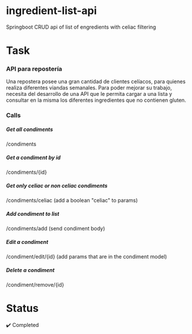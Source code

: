 # ingredient-list-api
Springboot CRUD api of list of engredients with celiac filtering

# Task

### API para repostería

Una repostera posee una gran cantidad de clientes celíacos, para quienes realiza diferentes viandas semanales. Para poder mejorar su trabajo, necesita del desarrollo de una API que le permita cargar a una lista y consultar en la misma los diferentes ingredientes que no contienen gluten.

### Calls

##### Get all condiments

/condiments

##### Get a condiment by id

/condiments/{id}

##### Get only celiac or non celiac condiments

/condiments/celiac (add a boolean "celiac" to params)

##### Add condiment to list

/condiments/add (send condiment body)

##### Edit a condiment

/condiment/edit/{id} (add params that are in the condiment model)

##### Delete a condiment

/condiment/remove/{id}

# Status 

:heavy_check_mark: Completed
